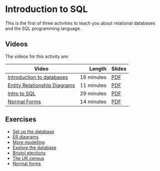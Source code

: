 # Introduction to SQL

This is the first of three activities to teach you about relational databases and the SQL programming language.

## Videos

The videos for this activity are:

| Video | Length | Slides |
|-------|-------:|--------| 
| [Introduction to databases](https://web.microsoftstream.com/video/b3d41a41-17ec-4194-bec1-9666cc234e40) | 16 minutes | [PDF](https://uob-my.sharepoint.com/:b:/g/personal/me17847_bristol_ac_uk/EX_d8Ny3NAtPuVuybL02Mf8BmK-iwH_AAZKU8aa03RWNow?e=qvMIo6) |
| [Entity Relationship Diagrams](https://web.microsoftstream.com/video/2b6639e2-35e4-42bf-9e50-fc5228c4e321) | 11 minutes | [PDF](https://uob-my.sharepoint.com/:b:/g/personal/me17847_bristol_ac_uk/EaEjGii_A6dFlwr9H99i6bgBKenNumCIYqUmZmmOJ1DBFw?e=0yBFi3) |
| [Intro to SQL](https://web.microsoftstream.com/video/8f2881d9-82f7-4364-a227-e555b776cda0) | 29 minutes | [PDF](https://uob-my.sharepoint.com/:b:/g/personal/me17847_bristol_ac_uk/EaUps_sEdCNAneB4qz3VcS0Bw-yqRF7knK6ODUGu00GtNA?e=d1Neil) |
| [Normal Forms](https://web.microsoftstream.com/video/6a9b6876-9e38-4e92-afed-7aaa872714cf?list=studio)   | 14 minutes | [PDF](https://uob-my.sharepoint.com/:b:/g/personal/me17847_bristol_ac_uk/EQzXXyCAs-NCicgguerjs2AB6uzpeLsteXg2I07g0MjLZg?e=SzrlgF) |

## Exercises

  - [Set up the database](./setup.md)
  - [ER diagrams](./er-diagram.md)
  - [More modelling](./er2.md)
  - [Explore the database](../db2/explore-database.md)
  - [Bristol elections](../db2/elections.md)
  - [The UK census](../db2/census.md)
  - [Normal forms](../db2/normalforms.md)
